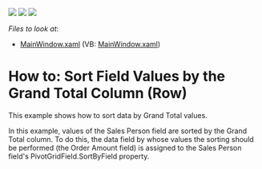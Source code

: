 <!-- default badges list -->
![](https://img.shields.io/endpoint?url=https://codecentral.devexpress.com/api/v1/VersionRange/128578987/10.1.4%2B)
[![](https://img.shields.io/badge/Open_in_DevExpress_Support_Center-FF7200?style=flat-square&logo=DevExpress&logoColor=white)](https://supportcenter.devexpress.com/ticket/details/E2133)
[![](https://img.shields.io/badge/📖_How_to_use_DevExpress_Examples-e9f6fc?style=flat-square)](https://docs.devexpress.com/GeneralInformation/403183)
<!-- default badges end -->
<!-- default file list -->
*Files to look at*:

* [MainWindow.xaml](./CS/HowToSortBySummary/MainWindow.xaml) (VB: [MainWindow.xaml](./VB/HowToSortBySummary/MainWindow.xaml))
<!-- default file list end -->
# How to: Sort Field Values by the Grand Total Column (Row)


<p>This example shows how to sort data by Grand Total values.</p><p>In this example, values of the Sales Person field are sorted by the Grand Total column. To do this, the data field by whose values the sorting should be performed (the Order Amount field) is assigned to the Sales Person field's PivotGridField.SortByField property. </p>

<br/>


